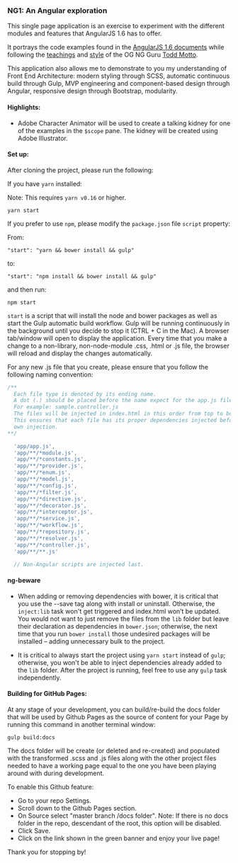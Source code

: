 ### NG1: An Angular exploration

This single page application is an exercise to experiment with the different modules and features that AngularJS 1.6 has to offer.

It portrays the code examples found in the [AngularJS 1.6 documents](https://code.angularjs.org/snapshot/docs/guide/introduction) while following the [teachings](https://ultimateangular.com/) and [style](https://github.com/toddmotto/angular-styleguide) of the OG NG Guru [Todd Motto](https://twitter.com/toddmotto).

This application also allows me to demonstrate to you my understanding of Front End Architecture: modern styling through SCSS, automatic continuous build through Gulp, MVP engineering and component-based design through Angular, responsive design through Bootstrap, modularity.

#### Highlights:

* Adobe Character Animator will be used to create a talking kidney for one of the examples in the `$scope` pane. The kidney will be created using Adobe Illustrator. 

#### Set up:

After cloning the project, please run the following:

If you have `yarn` installed:

Note: This requires `yarn v0.16` or higher.

`yarn start`

If you prefer to use `npm`, please modify the `package.json` file `script` property:

From:

`"start": "yarn && bower install && gulp"`

to:

`"start": "npm install && bower install && gulp"`

and then run:

`npm start`

`start` is a script that will install the node and bower packages as well as start the Gulp automatic build workflow. Gulp will be running continuously in the background until you decide to stop it (CTRL + C in the Mac). A browser tab/window will open to display the application. Every time that you make a change to a non-library, non-node-module .css, .html or .js file, the browser will reload and display the changes automatically.

For any new .js file that you create, please ensure that you follow the following naming convention:

``` javascript
/**
  Each file type is denoted by its ending name.
  A dot (.) should be placed before the name expect for the app.js file
  For example: sample.controller.js
  The files will be injected in index.html in this order from top to bottom.
  This ensures that each file has its proper dependencies injected before its
  own injection.
**/

  'app/app.js',
  'app/**/*module.js',
  'app/**/*constants.js',
  'app/**/*provider.js',
  'app/**/*enum.js',
  'app/**/*model.js',
  'app/**/*config.js',
  'app/**/*filter.js',
  'app/**/*directive.js',
  'app/**/*decorator.js',
  'app/**/*interceptor.js',
  'app/**/*service.js',
  'app/**/*workflow.js',
  'app/**/*repository.js',
  'app/**/*resolver.js',
  'app/**/*controller.js',
  'app/**/**.js'

  // Non-Angular scripts are injected last.
```

#### ng-beware

* When adding or removing dependencies with bower, it is critical that you use the --save tag along with install or uninstall. Otherwise, the `inject:lib` task won't get triggered and index.html won’t be updated. You would not want to just remove the files from the `lib` folder but leave their declaration as dependencies in `bower.json`; otherwise, the next time that you run `bower install` those undesired packages will be installed – adding unnecessary bulk to the project. 

* It is critical to always start the project using `yarn start` instead of `gulp`; otherwise, you won't be able to inject dependencies already added to the `lib` folder. After the project is running, feel free to use any `gulp` task independently.


#### Building for GitHub Pages:

At any stage of your development, you can build/re-build the docs folder that will be used by Github Pages as the source of content for your Page by running this command in another terminal window:

`gulp build:docs`

The docs folder will be create (or deleted and re-created) and populated with the transformed .scss and .js files along with the other project files needed to have a working page equal to the one you have been playing around with during development. 

To enable this Github feature:

* Go to your repo Settings.
* Scroll down to the Github Pages section.
* On Source select "master branch /docs folder". Note: If there is no docs folder in the repo, descendant of the root, this option will be disabled. 
* Click Save.
* Click on the link shown in the green banner and enjoy your live page!

Thank you for stopping by!
